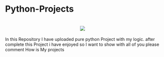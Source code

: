 # Python-Projects

<h1 align="center">
 <img src="https://www.google.co.in/url?sa=i&url=https%3A%2F%2Fwww.geeksforgeeks.org%2Fpython-projects-beginner-to-advanced%2F&psig=AOvVaw1U8BNniB_nNUfA-t86rpIZ&ust=1691861886198000&source=images&cd=vfe&opi=89978449&ved=0CBAQjRxqFwoTCMCmiuiS1YADFQAAAAAdAAAAABAJ" />
</h1>
In this Repository I have uploaded pure python Project with my logic. after complete this Project i have enjoyed so I want to show with all of you please comment How is My projects
